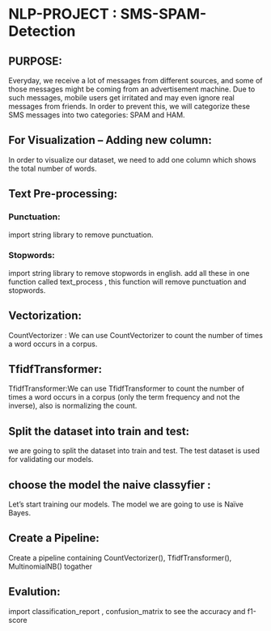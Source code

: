 # NLP-PROJECT :  SMS-SPAM-Detection

## PURPOSE:

Everyday, we receive a lot of messages from different sources, and some of those messages might be coming from an advertisement machine. Due to such messages,
mobile users get irritated and may even ignore real messages from friends. In order to prevent this, we will categorize these SMS messages into two categories: SPAM and HAM.

## For Visualization – Adding new column:
In order to visualize our dataset, we need to add one column which shows the total number of words.

## Text Pre-processing:
 ### Punctuation:
 import string library to remove punctuation.
 ### Stopwords:
  import string library to remove stopwords in english.
add all these in one function called text_process , this function will remove punctuation and stopwords.

## Vectorization:
   CountVectorizer : We can use CountVectorizer to count the number of times a word occurs in a corpus.
   
## TfidfTransformer:
  TfidfTransformer:We can use TfidfTransformer to count the number of times a word occurs in a corpus (only the term frequency and not the inverse), also is  normalizing the count.
  
  
## Split the dataset into train and test:
we are going to split the dataset into train and test. The test dataset is used for validating our models.

## choose the model the naive classyfier :
Let’s start training our models. The  model we are going to use is Naïve Bayes.

## Create a Pipeline:
Create a pipeline containing CountVectorizer(), TfidfTransformer(), MultinomialNB() togather

## Evalution:
import classification_report , confusion_matrix to see the accuracy and f1-score 
